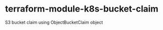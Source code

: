 # terraform-module-k8s-bucket-claim

S3 bucket claim using ObjectBucketClaim object

<!-- BEGINNING OF PRE-COMMIT-TERRAFORM DOCS HOOK -->

<!-- END OF PRE-COMMIT-TERRAFORM DOCS HOOK -->